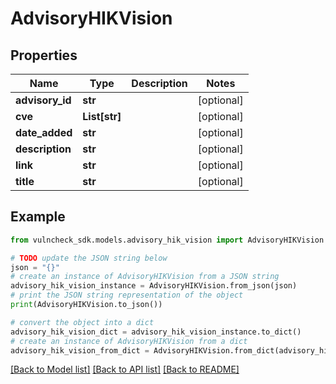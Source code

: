 # AdvisoryHIKVision


## Properties

Name | Type | Description | Notes
------------ | ------------- | ------------- | -------------
**advisory_id** | **str** |  | [optional] 
**cve** | **List[str]** |  | [optional] 
**date_added** | **str** |  | [optional] 
**description** | **str** |  | [optional] 
**link** | **str** |  | [optional] 
**title** | **str** |  | [optional] 

## Example

```python
from vulncheck_sdk.models.advisory_hik_vision import AdvisoryHIKVision

# TODO update the JSON string below
json = "{}"
# create an instance of AdvisoryHIKVision from a JSON string
advisory_hik_vision_instance = AdvisoryHIKVision.from_json(json)
# print the JSON string representation of the object
print(AdvisoryHIKVision.to_json())

# convert the object into a dict
advisory_hik_vision_dict = advisory_hik_vision_instance.to_dict()
# create an instance of AdvisoryHIKVision from a dict
advisory_hik_vision_from_dict = AdvisoryHIKVision.from_dict(advisory_hik_vision_dict)
```
[[Back to Model list]](../README.md#documentation-for-models) [[Back to API list]](../README.md#documentation-for-api-endpoints) [[Back to README]](../README.md)


